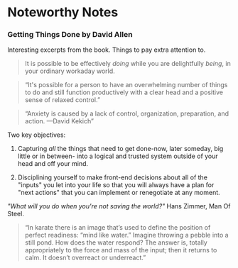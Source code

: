 # Noteworthy Notes
### Getting Things Done by David Allen

Interesting excerpts from the book. Things to pay extra attention to.

> It is possible to be effectively _doing_ while you are delightfully _being_, in your ordinary workaday world.

> “It's possible for a person to have an overwhelming number of things to do and still function productively with a clear head and a positive sense of relaxed control.”

> “Anxiety is caused by a lack of control, organization, preparation, and action. —David Kekich”

Two key objectives:

1. Capturing _all_ the things that need to get done-now, later someday, big little or in between- into a logical and trusted system outside of your head and off your mind.

2. Disciplining yourself to make front-end decisions about all of the "inputs" you let into your life so that you will always have a plan for "next actions" that you can implement or renegotiate at any moment.

_"What will you do when you're not saving the world?"_ Hans Zimmer, Man Of Steel.

> “In karate there is an image that’s used to define the position of perfect readiness: “mind like water.” Imagine throwing a pebble into a still pond. How does the water respond? The answer is, totally appropriately to the force and mass of the input; then it returns to calm. It doesn’t overreact or underreact.”

